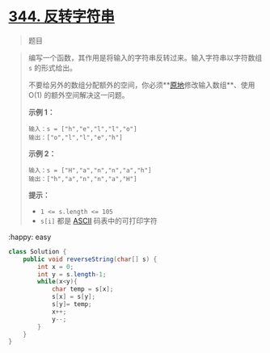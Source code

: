 # [344. 反转字符串](https://leetcode.cn/problems/reverse-string/)

> 题目

> 编写一个函数，其作用是将输入的字符串反转过来。输入字符串以字符数组 `s` 的形式给出。
>
> 不要给另外的数组分配额外的空间，你必须**[原地](https://baike.baidu.com/item/原地算法)修改输入数组**、使用 O(1) 的额外空间解决这一问题。
>
>  
>
> **示例 1：**
>
> ```
> 输入：s = ["h","e","l","l","o"]
> 输出：["o","l","l","e","h"]
> ```
>
> **示例 2：**
>
> ```
> 输入：s = ["H","a","n","n","a","h"]
> 输出：["h","a","n","n","a","H"]
> ```
>
>  
>
> **提示：**
>
> - `1 <= s.length <= 105`
> - `s[i]` 都是 [ASCII](https://baike.baidu.com/item/ASCII) 码表中的可打印字符

:happy: easy

```java
class Solution {
    public void reverseString(char[] s) {
        int x = 0;
        int y = s.length-1;
        while(x<y){
            char temp = s[x];
            s[x] = s[y];
            s[y]= temp;
            x++;
            y--; 
        }
    }
}
```

